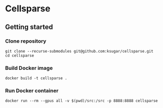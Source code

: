 # Cellsparse

## Getting started

### Clone repository

```
git clone --recurse-submodules git@github.com:ksugar/cellsparse.git
cd cellsparse
```

### Build Docker image

```
docker build -t cellsparse .
```

### Run Docker container

```
docker run --rm --gpus all -v $(pwd)/src:/src -p 8888:8888 cellsparse
```